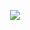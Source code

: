 <p align="center">
  <a href="https://github.com/Henrique-Gomesz">
    <img src="https://readme-typing-svg.demolab.com/?lines=Fullstack%20web%20and%20mobile%20developer;Always%20learning%20new%20things!&font=Fira%20Code&center=true&width=440&height=45&color=00E447&vCenter=true&pause=1000&size=20" /></a>
</p>
